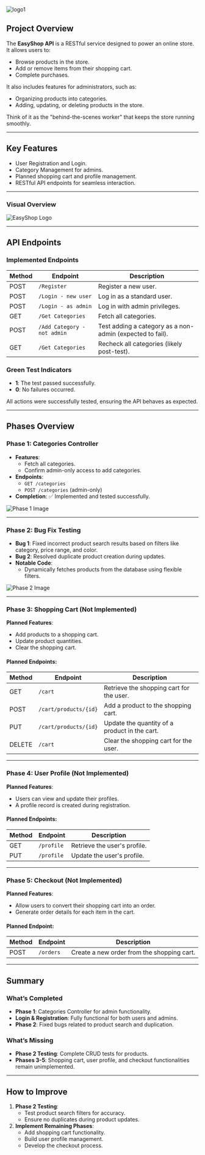 
![logo1](https://github.com/user-attachments/assets/2773a289-64a9-4227-a938-0b408428028a)



## **Project Overview**

The **EasyShop API** is a RESTful service designed to power an online store. It allows users to:
- Browse products in the store.
- Add or remove items from their shopping cart.
- Complete purchases.

It also includes features for administrators, such as:
- Organizing products into categories.
- Adding, updating, or deleting products in the store.

Think of it as the "behind-the-scenes worker" that keeps the store running smoothly.

---

## **Key Features**
- User Registration and Login.
- Category Management for admins.
- Planned shopping cart and profile management.
- RESTful API endpoints for seamless interaction.

---

### **Visual Overview**

![EasyShop Logo](https://github.com/user-attachments/assets/832a0563-7600-4e1e-b0e0-34b9bb4b7501)

---

## **API Endpoints**

### **Implemented Endpoints**
| **Method** | **Endpoint**              | **Description**                                                                 |
|------------|---------------------------|---------------------------------------------------------------------------------|
| POST       | `/Register`               | Register a new user.                                                           |
| POST       | `/Login - new user`       | Log in as a standard user.                                                     |
| POST       | `/Login - as admin`       | Log in with admin privileges.                                                  |
| GET        | `/Get Categories`         | Fetch all categories.                                                          |
| POST       | `/Add Category - not admin` | Test adding a category as a non-admin (expected to fail).                      |
| GET        | `/Get Categories`         | Recheck all categories (likely post-test).                                     |

### **Green Test Indicators**
- **1**: The test passed successfully.
- **0**: No failures occurred.

All actions were successfully tested, ensuring the API behaves as expected.

---

## **Phases Overview**

### **Phase 1: Categories Controller**
- **Features**: 
  - Fetch all categories.
  - Confirm admin-only access to add categories.
- **Endpoints**:
  - `GET /categories`
  - `POST /categories` (admin-only)
- **Completion**: ✅ Implemented and tested successfully.

![Phase 1 Image](https://github.com/user-attachments/assets/2600bd63-cf8e-4a5f-b612-47453f88161b)

---

### **Phase 2: Bug Fix Testing**
- **Bug 1**: Fixed incorrect product search results based on filters like category, price range, and color.
- **Bug 2**: Resolved duplicate product creation during updates.
- **Notable Code**:  
  - Dynamically fetches products from the database using flexible filters.  

![Phase 2 Image](https://github.com/user-attachments/assets/9f68fee7-978e-47ee-b8a5-8c5e5e51ad02)

---

### **Phase 3: Shopping Cart (Not Implemented)**
**Planned Features**:
- Add products to a shopping cart.
- Update product quantities.
- Clear the shopping cart.

#### **Planned Endpoints**:
| **Method** | **Endpoint**                     | **Description**                             |
|------------|----------------------------------|---------------------------------------------|
| GET        | `/cart`                          | Retrieve the shopping cart for the user.    |
| POST       | `/cart/products/{id}`            | Add a product to the shopping cart.         |
| PUT        | `/cart/products/{id}`            | Update the quantity of a product in the cart. |
| DELETE     | `/cart`                          | Clear the shopping cart for the user.       |

---

### **Phase 4: User Profile (Not Implemented)**
**Planned Features**:
- Users can view and update their profiles.
- A profile record is created during registration.

#### **Planned Endpoints**:
| **Method** | **Endpoint**       | **Description**                |
|------------|--------------------|--------------------------------|
| GET        | `/profile`         | Retrieve the user's profile.   |
| PUT        | `/profile`         | Update the user's profile.     |

---

### **Phase 5: Checkout (Not Implemented)**
**Planned Features**:
- Allow users to convert their shopping cart into an order.
- Generate order details for each item in the cart.

#### **Planned Endpoint**:
| **Method** | **Endpoint**       | **Description**                                  |
|------------|--------------------|-------------------------------------------------|
| POST       | `/orders`          | Create a new order from the shopping cart.      |

---

## **Summary**
### **What’s Completed**
- **Phase 1**: Categories Controller for admin functionality.
- **Login & Registration**: Fully functional for both users and admins.
- **Phase 2**: Fixed bugs related to product search and duplication.

### **What’s Missing**
- **Phase 2 Testing**: Complete CRUD tests for products.
- **Phases 3-5**: Shopping cart, user profile, and checkout functionalities remain unimplemented.

---

## **How to Improve**
1. **Phase 2 Testing**:
   - Test product search filters for accuracy.
   - Ensure no duplicates during product updates.
2. **Implement Remaining Phases**:
   - Add shopping cart functionality.
   - Build user profile management.
   - Develop the checkout process.


